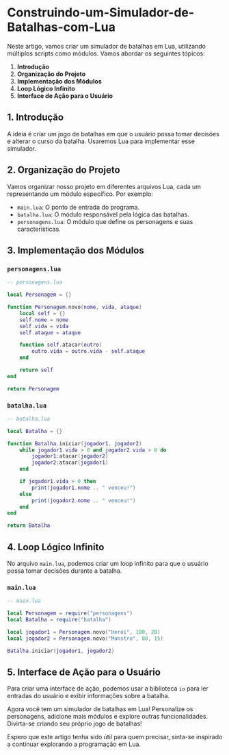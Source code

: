 # Construindo-um-Simulador-de-Batalhas-com-Lua

Neste artigo, vamos criar um simulador de batalhas em Lua, utilizando múltiplos scripts como módulos. Vamos abordar os seguintes tópicos:

1. **Introdução**
2. **Organização do Projeto**
3. **Implementação dos Módulos**
4. **Loop Lógico Infinito**
5. **Interface de Ação para o Usuário**

## **1. Introdução**
A ideia é criar um jogo de batalhas em que o usuário possa tomar decisões e alterar o curso da batalha. Usaremos Lua para implementar esse simulador.

## **2. Organização do Projeto**
Vamos organizar nosso projeto em diferentes arquivos Lua, cada um representando um módulo específico. Por exemplo:
- `main.lua`: O ponto de entrada do programa.
- `batalha.lua`: O módulo responsável pela lógica das batalhas.
- `personagens.lua`: O módulo que define os personagens e suas características.

## **3. Implementação dos Módulos**
### `personagens.lua`
```lua
-- personagens.lua

local Personagem = {}

function Personagem.novo(nome, vida, ataque)
    local self = {}
    self.nome = nome
    self.vida = vida
    self.ataque = ataque

    function self.atacar(outro)
        outro.vida = outro.vida - self.ataque
    end

    return self
end

return Personagem
```

### `batalha.lua`
```lua
-- batalha.lua

local Batalha = {}

function Batalha.iniciar(jogador1, jogador2)
    while jogador1.vida > 0 and jogador2.vida > 0 do
        jogador1:atacar(jogador2)
        jogador2:atacar(jogador1)
    end

    if jogador1.vida > 0 then
        print(jogador1.nome .. " venceu!")
    else
        print(jogador2.nome .. " venceu!")
    end
end

return Batalha
```

## **4. Loop Lógico Infinito**
No arquivo `main.lua`, podemos criar um loop infinito para que o usuário possa tomar decisões durante a batalha.

### `main.lua`
```lua
-- main.lua

local Personagem = require("personagens")
local Batalha = require("batalha")

local jogador1 = Personagem.novo("Herói", 100, 20)
local jogador2 = Personagem.novo("Monstro", 80, 15)

Batalha.iniciar(jogador1, jogador2)
```

## **5. Interface de Ação para o Usuário**
Para criar uma interface de ação, podemos usar a biblioteca `io` para ler entradas do usuário e exibir informações sobre a batalha.

Agora você tem um simulador de batalhas em Lua! Personalize os personagens, adicione mais módulos e explore outras funcionalidades. Divirta-se criando seu próprio jogo de batalhas!

Espero que este artigo tenha sido útil para quem precisar, sinta-se inspirado a continuar explorando a programação em Lua.
